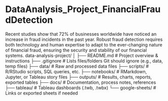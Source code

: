 # DataAnalysis_Project_FinancialFraudDetection
Recent studies show that 72% of businesses worldwide have noticed an increase in fraud incidents in the past year. Robust fraud detection requires both technology and human expertise to adapt to the ever-changing nature of financial fraud, ensuring the security and stability of our financial systems.
data-analysis-project/
│
├── README.md              # Project overview & instructions
├── .gitignore             # Lists files/folders Git should ignore (e.g., data, temp files)
├── data/                  # Raw and processed data files
├── scripts/               # R/RStudio scripts, SQL queries, etc.
├── notebooks/             # RMarkdown, Jupyter, or Tableau story files
├── outputs/               # Results, charts, reports, exported tables
├── docs/                  # Documentation, process notes, references
├── tableau/               # Tableau dashboards (.twb, .twbx)
└── google-sheets/         # Links or exported sheets if needed
